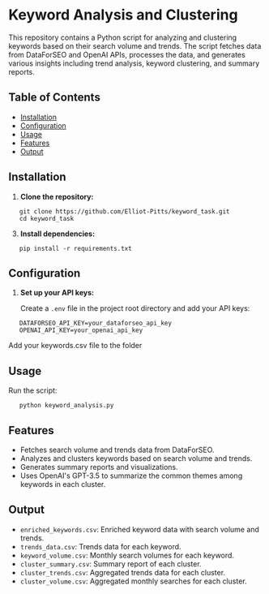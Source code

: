 # Keyword Analysis and Clustering

This repository contains a Python script for analyzing and clustering keywords based on their search volume and trends. The script fetches data from DataForSEO and OpenAI APIs, processes the data, and generates various insights including trend analysis, keyword clustering, and summary reports.

## Table of Contents

- [Installation](#installation)
- [Configuration](#configuration)
- [Usage](#usage)
- [Features](#features)
- [Output](#output)

## Installation

1. **Clone the repository:**
```
   git clone https://github.com/Elliot-Pitts/keyword_task.git
   cd keyword_task
```

3. **Install dependencies:**
```
   pip install -r requirements.txt
```
## Configuration

1. **Set up your API keys:**

   Create a `.env` file in the project root directory and add your API keys:
```
   DATAFORSEO_API_KEY=your_dataforseo_api_key
   OPENAI_API_KEY=your_openai_api_key
```
Add your keywords.csv file to the folder

## Usage

Run the script:
```
   python keyword_analysis.py
```
## Features

- Fetches search volume and trends data from DataForSEO.
- Analyzes and clusters keywords based on search volume and trends.
- Generates summary reports and visualizations.
- Uses OpenAI's GPT-3.5 to summarize the common themes among keywords in each cluster.

## Output

- `enriched_keywords.csv`: Enriched keyword data with search volume and trends.
- `trends_data.csv`: Trends data for each keyword.
- `keyword_volume.csv`: Monthly search volumes for each keyword.
- `cluster_summary.csv`: Summary report of each cluster.
- `cluster_trends.csv`: Aggregated trends data for each cluster.
- `cluster_volume.csv`: Aggregated monthly searches for each cluster.

